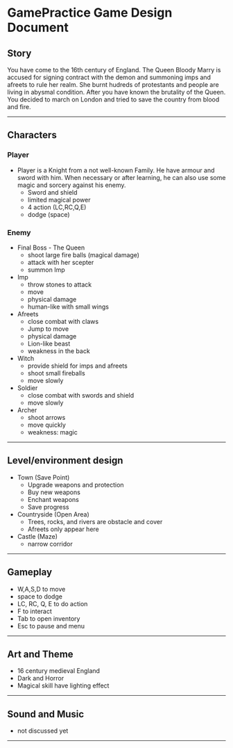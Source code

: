 # GamePractice Game Design Document

## Story
You have come to the 16th century of England. The Queen Bloody Marry is accused for signing contract with the demon and summoning imps and afreets to rule her realm. She burnt hudreds of protestants and people are living in abysmal condition. After you have known the brutality of the Queen. You decided to march on London and tried to save the country from blood and fire.

---

## Characters

### Player
- Player is a Knight from a not well-known Family. He have armour and sword with him. When necessary or after learning, he can also use some magic and sorcery against his enemy.
  - Sword and shield
  - limited magical power
  - 4 action (LC,RC,Q,E)
  - dodge (space)

### Enemy
- Final Boss - The Queen  
  - shoot large fire balls (magical damage)
  - attack with her scepter
  - summon Imp
- Imp  
  - throw stones to attack
  - move
  - physical damage 
  - human-like with small wings  
- Afreets
  - close combat with claws
  - Jump to move
  - physical damage
  - Lion-like beast
  - weakness in the back
- Witch
  - provide shield for imps and afreets
  - shoot small fireballs
  - move slowly
- Soldier
  - close combat with swords and shield
  - move slowly
- Archer
  - shoot arrows
  - move quickly
  - weakness: magic

---

## Level/environment design
- Town (Save Point)
  - Upgrade weapons and protection
  - Buy new weapons
  - Enchant weapons
  - Save progress
- Countryside (Open Area)
  - Trees, rocks, and rivers are obstacle and cover
  - Afreets only appear here
- Castle (Maze)
  - narrow corridor

---

## Gameplay
- W,A,S,D to move
- space to dodge
- LC, RC, Q, E to do action
- F to interact
- Tab to open inventory
- Esc to pause and menu

---

## Art and Theme
- 16 century medieval England
- Dark and Horror
- Magical skill have lighting effect

---

## Sound and Music  
- not discussed yet

---